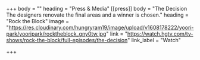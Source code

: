 +++
body = ""
heading = "Press & Media"
[[press]]
body = "The Decision The designers renovate the final areas and a winner is chosen."
heading = "Rock the Block"
image = "https://res.cloudinary.com/hungryram19/image/upload/v1608178222/yoori-park/yooripark/rocktheblock_gny0tw.jpg"
link = "https://watch.hgtv.com/tv-shows/rock-the-block/full-episodes/the-decision"
link_label = "Watch"

+++
